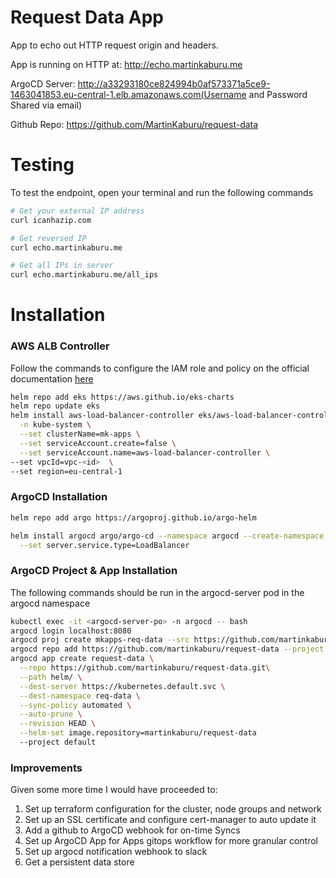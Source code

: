 # Request Data App
App to echo out HTTP request origin and headers.

App is running on HTTP at: http://echo.martinkaburu.me

ArgoCD Server: http://a33293180ce824994b0af573371a5ce9-1463041853.eu-central-1.elb.amazonaws.com(Username and Password Shared via email)

Github Repo: https://github.com/MartinKaburu/request-data

# Testing
To test the endpoint, open your terminal and run the following commands
```Bash
# Get your external IP address
curl icanhazip.com

# Get reversed IP
curl echo.martinkaburu.me

# Get all IPs in server
curl echo.martinkaburu.me/all_ips
```


# Installation
### AWS ALB Controller
Follow the commands to configure the IAM role and policy on the official documentation [here](https://docs.aws.amazon.com/eks/latest/userguide/aws-load-balancer-controller.html)
```Bash
helm repo add eks https://aws.github.io/eks-charts
helm repo update eks
helm install aws-load-balancer-controller eks/aws-load-balancer-controller \
  -n kube-system \
  --set clusterName=mk-apps \
  --set serviceAccount.create=false \
  --set serviceAccount.name=aws-load-balancer-controller \
--set vpcId=vpc-<id>  \
--set region=eu-central-1

```


### ArgoCD Installation
```Bash
helm repo add argo https://argoproj.github.io/argo-helm

helm install argocd argo/argo-cd --namespace argocd --create-namespace \
  --set server.service.type=LoadBalancer 
```


### ArgoCD Project & App Installation
The following commands should be run in the argocd-server pod in the argocd namespace
```Bash
kubectl exec -it <argocd-server-po> -n argocd -- bash
argocd login localhost:8080
argocd proj create mkapps-req-data --src https://github.com/martinkaburu/request-data.git --dest https://kubernetes.default.svc,namespace=default
argocd repo add https://github.com/martinkaburu/request-data --project default
argocd app create request-data \
  --repo https://github.com/martinkaburu/request-data.git\
  --path helm/ \
  --dest-server https://kubernetes.default.svc \
  --dest-namespace req-data \
  --sync-policy automated \
  --auto-prune \
  --revision HEAD \
  --helm-set image.repository=martinkaburu/request-data
  --project default
```


### Improvements
Given some more time I would have proceeded to:
1. Set up terraform configuration for the cluster, node groups and network
2. Set up an SSL certificate and configure cert-manager to auto update it
3. Add a github to ArgoCD webhook for on-time Syncs
4. Set up ArgoCD App for Apps gitops workflow for more granular control
5. Set up argocd notification webhook to slack
6. Get a persistent data store
